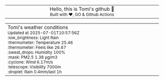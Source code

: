 
<div align="center">
<table>
<tbody>
<td align="center">
<img width="2000" height="0"><br>
Hello, this is Tomi's github 👋<br>
<sup>Built with ❤️, GO & Github Actions</sup><br>
<img width="2000" height="0">
</td>
</tbody>
</table>
</div>
<table>
<tbody>
<td align="left">
<img width="2000" height="0"><br>
Tomi's weather conditions<br>
<sup>Updated at 2025-07-01T10:57:56Z</sup><br>
<sup>:low_brightness: Light Rain</sup><br>
<sup>:thermometer: Temperature 25.46 </sup><br>
<sup>:thermometer: Feels like 26.67</sup><br>
<sup>:sweat_drops: Humidity 100%</sup><br>
<sup>:mask: PM2.5 1.38 μg/m3</sup><br>
<sup>:cyclone: Wind 6.17m/s </sup><br>
<sup>:telescope: Visibility 7000m </sup><br>
<sup>:droplet: Rain 0.4mm/last 1h </sup><br>
<img width="2000" height="0">
</td>
<td align="left">
<img width="2000" height="0"><br>
<br>
<img width="2000" height="0">
</td>
</tbody>
</table>
</div>
    